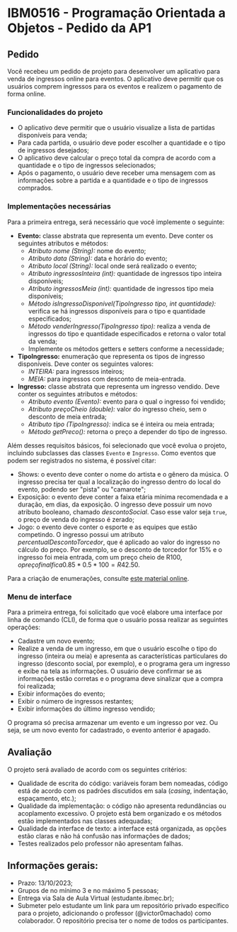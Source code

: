 # IBM0516 - Programação Orientada a Objetos - Pedido da AP1

## Pedido

Você recebeu um pedido de projeto para desenvolver um aplicativo para venda de ingressos online para eventos. O aplicativo deve permitir que os usuários comprem ingressos para os eventos e realizem o pagamento de forma online.

### Funcionalidades do projeto

* O aplicativo deve permitir que o usuário visualize a lista de partidas disponíveis para venda;
* Para cada partida, o usuário deve poder escolher a quantidade e o tipo de ingressos desejados;
* O aplicativo deve calcular o preço total da compra de acordo com a quantidade e o tipo de ingressos selecionados;
* Após o pagamento, o usuário deve receber uma mensagem com as informações sobre a partida e a quantidade e o tipo de ingressos comprados.

### Implementações necessárias

Para a primeira entrega, será necessário que você implemente o seguinte:

* **Evento:** classe abstrata que representa um evento. Deve conter os seguintes atributos e métodos:
    * *Atributo nome (String):* nome do evento;
    * *Atributo data (String):* data e horário do evento;
    * *Atributo local (String):* local onde será realizado o evento;
    * *Atributo ingressosInteira (int):* quantidade de ingressos tipo inteira disponíveis;
    * *Atributo ingressosMeia (int):* quantidade de ingressos tipo meia disponíveis;
    * *Método isIngressoDisponivel(TipoIngresso tipo, int quantidade):* verifica se há ingressos disponíveis para o tipo e quantidade especificados;
    * *Método venderIngresso(TipoIngresso tipo):* realiza a venda de ingressos do tipo e quantidade especificados e retorna o valor total da venda;
    * Implemente os métodos getters e setters conforme a necessidade;
* **TipoIngresso:** enumeração que representa os tipos de ingresso disponíveis. Deve conter os seguintes valores:
    * *INTEIRA:* para ingressos inteiros;
    * *MEIA:* para ingressos com desconto de meia-entrada.
* **Ingresso:** classe abstrata que representa um ingresso vendido. Deve conter os seguintes atributos e métodos:
    * *Atributo evento (Evento):* evento para o qual o ingresso foi vendido;
    * *Atributo preçoCheio (double):* valor do ingresso cheio, sem o desconto de meia entrada;
    * *Atributo tipo (TipoIngresso):* indica se é inteira ou meia entrada;
    * *Método getPreco():* retorna o preço a depender do tipo de ingresso.

Além desses requisitos básicos, foi selecionado que você evolua o projeto, incluindo subclasses das classes `Evento` e `Ingresso`. Como eventos que podem ser registrados no sistema, é possível citar:

* Shows: o evento deve conter o nome do artista e o gênero da música. O ingresso precisa ter qual a localização do ingresso dentro do local do evento, podendo ser "pista" ou "camarote";
* Exposição: o evento deve conter a faixa etária mínima recomendada e a duração, em dias, da exposição. O ingresso deve possuir um novo atributo booleano, chamado *descontoSocial*. Caso esse valor seja `true`, o preço de venda do ingresso é zerado;
* Jogo: o evento deve conter o esporte e as equipes que estão competindo. O ingresso possui um atributo *percentualDescontoTorcedor*, que é aplicado ao valor do ingresso no cálculo do preço. Por exemplo, se o desconto de torcedor for 15% e o ingresso foi meia entrada, com um preço cheio de R$100, o preço final fica 0.85 * 0.5 * 100 = R$42.50.

Para a criação de enumerações, consulte [este material online](https://blog.betrybe.com/java-enum/).

### Menu de interface

Para a primeira entrega, foi solicitado que você elabore uma interface por linha de comando (CLI), de forma que o usuário possa realizar as seguintes operações:

* Cadastre um novo evento;
* Realize a venda de um ingresso, em que o usuário escolhe o tipo do ingresso (inteira ou meia) e apresenta as características particulares do ingresso (desconto social, por exemplo), e o programa gera um ingresso e exibe na tela as informações. O usuário deve confirmar se as informações estão corretas e o programa deve sinalizar que a compra foi realizada;
* Exibir informações do evento;
* Exibir o número de ingressos restantes;
* Exibir informações do último ingresso vendido;

O programa só precisa armazenar um evento e um ingresso por vez. Ou seja, se um novo evento for cadastrado, o evento anterior é apagado.

## Avaliação

O projeto será avaliado de acordo com os seguintes critérios:

* Qualidade de escrita do código: variáveis foram bem nomeadas, código está de acordo com os padrões discutidos em sala (_casing_, indentação, espaçamento, etc.);
* Qualidade da implementação: o código não apresenta redundâncias ou acoplamento excessivo. O projeto está bem organizado e os métodos estão implementados nas classes adequadas;
* Qualidade da interface de texto: a interface está organizada, as opções estão claras e não há confusão nas informações de dados;
* Testes realizados pelo professor não apresentam falhas.

## Informações gerais:

* Prazo: 13/10/2023;
* Grupos de no mínimo 3 e no máximo 5 pessoas;
* Entrega via Sala de Aula Virtual (estudante.ibmec.br);
* Submeter pelo estudante um link para um repositório privado específico para o projeto, adicionando o professor (@victor0machado) como colaborador. O repositório precisa ter o nome de todos os participantes.

